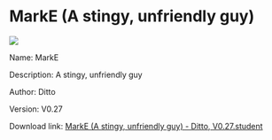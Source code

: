 # MarkE (A stingy, unfriendly guy)

<img src = "https://raw.githubusercontent.com/Arbiter1223/Koukou-Gurashi-Custom-Students/master/Students/Files/MarkE%20(A%20stingy%2C%20unfriendly%20guy).png">

Name: MarkE

Description: A stingy, unfriendly guy

Author: Ditto

Version: V0.27

Download link: <a href="https://raw.githubusercontent.com/Arbiter1223/Koukou-Gurashi-Custom-Students/master/Students/Files/MarkE%20(A%20stingy%2C%20unfriendly%20guy)%20-%20Ditto%2C%20V0.27.student">MarkE (A stingy, unfriendly guy) - Ditto, V0.27.student</a>

